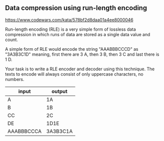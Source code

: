 ## Data compression using run-length encoding

https://www.codewars.com/kata/578bf2d8daa01a4ee8000046

Run-length encoding (RLE) is a very simple form of lossless data compression in which runs of data are stored as a single data value and count.

A simple form of RLE would encode the string "AAABBBCCCD" as "3A3B3C1D" meaning, first there are 3 A, then 3 B, then 3 C and last there is 1 D.

Your task is to write a RLE encoder and decoder using this technique. The texts to encode will always consist of only uppercase characters, no numbers.


input | output
---|---
A | 1A
B | 1B
CC | 2C
DE | 1D1E
AAABBBCCCA | 3A3B3C1A

